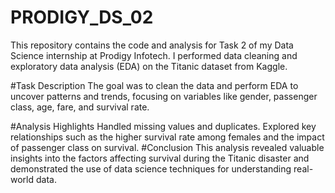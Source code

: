 # PRODIGY_DS_02

This repository contains the code and analysis for Task 2 of my Data Science internship at Prodigy Infotech. I performed data cleaning and exploratory data analysis (EDA) on the Titanic dataset from Kaggle.

#Task Description
The goal was to clean the data and perform EDA to uncover patterns and trends, focusing on variables like gender, passenger class, age, fare, and survival rate.

#Analysis Highlights
Handled missing values and duplicates.
Explored key relationships such as the higher survival rate among females and the impact of passenger class on survival.
#Conclusion
This analysis revealed valuable insights into the factors affecting survival during the Titanic disaster and demonstrated the use of data science techniques for understanding real-world data.
